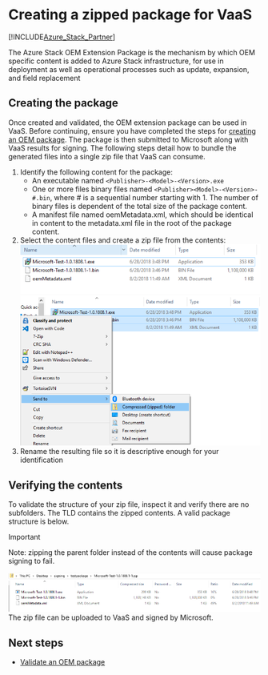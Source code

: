 # Creating a zipped package for VaaS

[!INCLUDE[Azure_Stack_Partner](./includes/azure-stack-partner-appliesto.md)]

The Azure Stack OEM Extension Package is the mechanism by which OEM specific content is added to Azure Stack infrastructure, for use in deployment as well as operational processes such as update, expansion, and field replacement

## Creating the package
Once created and validated, the OEM extension package can be used in VaaS.  Before continuing, ensure you have completed the steps for [creating an OEM package](https://microsoft.sharepoint.com/:w:/r/teams/cloudsolutions/Sacramento/_layouts/15/Doc.aspx?sourcedoc=%7BD7406069-7661-419C-B3B1-B6A727AB3972%7D&file=Azure%20Stack%20OEM%20Extension%20Package.docx&action=default&mobileredirect=true). The package is then submitted to Microsoft along with VaaS results for signing. The following steps detail how to bundle the generated files into a single zip file that VaaS can consume.

1. Identify the following content for the package:
    - An executable named `<Publisher>-<Model>-<Version>.exe`
    - One or more files binary files named `<Publisher><Model>-<Version>-#.bin`, where # is a sequential number starting with 1.  The number of binary files is dependent of the total size of the package content.
    - A manifest file named oemMetadata.xml, which should be identical in content to the metadata.xml file in the root of the package content.
2. Select the content files and create a zip file from the contents:
![Zip file contents](media/vaas-create-oem-package-1.png)![Compress item contents](media/vaas-create-oem-package-2.png)
3. Rename the resulting file so it is descriptive enough for your identification

## Verifying the contents

To validate the structure of your zip file, inspect it and verify there are no subfolders. The TLD contains the zipped contents. A valid package structure is below.
> [!IMPORTANT]
> Note: zipping the parent folder instead of the contents will cause package signing to fail.

![Properly zipped package contents](media/vaas-create-oem-package-3.png)
The zip file can be uploaded to VaaS and signed by Microsoft.

## Next steps

- [Validate an OEM package](azure-stack-vaas-validate-oem-package.md)
